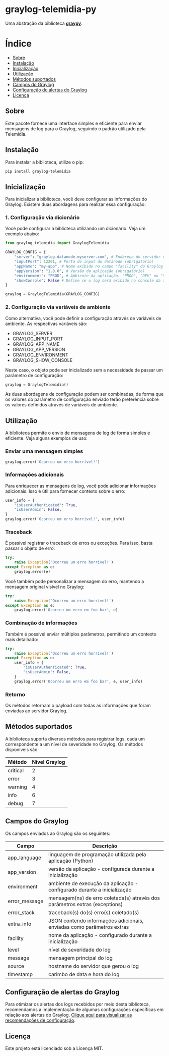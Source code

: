 # graylog-telemidia-py

Uma abstração da biblioteca [**graypy**](https://github.com/severb/graypy).

# Índice
- [Sobre](#sobre)
- [Instalação](#instalação)
- [Inicialização](#inicialização)
- [Utilização](#utilização)
- [Métodos suportados](#métodos-suportados)
- [Campos do Graylog](#campos-do-graylog)
- [Configuração de alertas do Graylog](#configuração-de-alertas-do-graylog)
- [Licença](#licença)

## Sobre

Este pacote fornece uma interface simples e eficiente para enviar mensagens de log para o Graylog, seguindo o padrão utilizado pela Telemidia.

## Instalação

Para instalar a biblioteca, utilize o pip:

```bash
pip install graylog-telemidia
```

## Inicialização

Para inicializar a biblioteca, você deve configurar as informações do Graylog. Existem duas abordagens para realizar essa configuração:

### 1. Configuração via dicionário

Você pode configurar a biblioteca utilizando um dicionário. Veja um exemplo abaixo:

```python
from graylog_telemidia import GraylogTelemidia

GRAYLOG_CONFIG = {
    "server": "graylog-datanode.myserver.com", # Endereço do servidor datanode (obrigatório)
    "inputPort": 12201, # Porta do input do datanode (obrigatório)
    "appName": "my-app", # Nome exibido no campo "facility" do Graylog (obrigatório)
    "appVersion": "1.0.0", # Versão da aplicação (obrigatório)
    "environment": "PROD", # Ambiente da aplicação: "PROD", "DEV" ou "STAGING" (obrigatório)
    "showConsole": False # Define se o log será exibido no console da aplicação (opcional, padrão: True)
}

graylog = GraylogTelemidia(GRAYLOG_CONFIG)
```
### 2. Configuração via variáveis de ambiente

Como alternativa, você pode definir a configuração através de variáveis de ambiente. As respectivas variáveis são:

* GRAYLOG_SERVER
* GRAYLOG_INPUT_PORT
* GRAYLOG_APP_NAME
* GRAYLOG_APP_VERSION
* GRAYLOG_ENVIRONMENT
* GRAYLOG_SHOW_CONSOLE

Neste caso, o objeto pode ser inicializado sem a necessidade de passar um parâmetro de configuração:

```python
graylog = GraylogTelemidia()
```

As duas abordagens de configuração podem ser combinadas, de forma que os valores do parâmetro de configuração enviado terão preferência sobre os valores definidos através de variáveis de ambiente.

## Utilização

A biblioteca permite o envio de mensagens de log de forma simples e eficiente. Veja alguns exemplos de uso:

### Enviar uma mensagem simples

```python
graylog.error('Ocorreu um erro horrível!')
```

### Informações adicionais

Para enriquecer as mensagens de log, você pode adicionar informações adicionais. Isso é útil para fornecer contexto sobre o erro:

```python
user_info = {
    "isUserAuthenticated": True,
    "isUserAdmin": False,
}
graylog.error('Ocorreu um erro horrível!', user_info)
```

### Traceback

É possível registrar o traceback de erros ou exceções. Para isso, basta passar o objeto de erro:

```python
try:
    raise Exception('Ocorreu um erro horrível!')
except Exception as e:
    graylog.error(e)
```

Você também pode personalizar a mensagem do erro, mantendo a mensagem original visível no Graylog:

```python
try:
    raise Exception('Ocorreu um erro horrível!')
except Exception as e:
    graylog.error('Ocorreu um erro em foo bar', e)
```

### Combinação de informações

Também é possível enviar múltiplos parâmetros, permitindo um contexto mais detalhado:

```python
try:
    raise Exception('Ocorreu um erro horrível!')
except Exception as e:
    user_info = {
        "isUserAuthenticated": True,
        "isUserAdmin": False,
    }
    graylog.error('Ocorreu um erro em foo bar', e, user_info)
```

### Retorno

Os métodos retornam o payload com todas as informações que foram enviadas ao servidor Graylog.

## Métodos suportados

A biblioteca suporta diversos métodos para registrar logs, cada um correspondente a um nível de severidade no Graylog. Os métodos disponíveis são:

Método | Nível Graylog
--- | ---
critical | 2
error | 3
warning | 4
info | 6
debug | 7

## Campos do Graylog

Os campos enviados ao Graylog são os seguintes:

Campo | Descrição
--- | ---
app_language | linguagem de programação utilizada pela aplicação (Python)
app_version | versão da aplicação - configurada durante a inicialização
environment | ambiente de execução da aplicação - configurado durante a inicialização
error_message | mensagem(ns) de erro coletada(s) através dos parâmetros extras (exceptions)
error_stack | traceback(s) do(s) erro(s) coletado(s)
extra_info | JSON contendo informações adicionais, enviadas como parâmetros extras
facility | nome da aplicação - configurado durante a inicialização
level | nível de severidade do log
message | mensagem principal do log
source | hostname do servidor que gerou o log
timestamp | carimbo de data e hora do log

## Configuração de alertas do Graylog

Para otimizar os alertas dos logs recebidos por meio desta biblioteca, recomendamos a implementação de algumas configurações específicas em relação aos alertas do Graylog. [Clique aqui para visualizar as recomendações de configuração](https://github.com/telemidia-isp/graylog-telemidia-py/blob/main/docs/GraylogAlerts.md).

## Licença
Este projeto está licenciado sob a Licença MIT.
